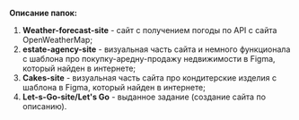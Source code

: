 **Описание папок:**
1. **Weather-forecast-site** - сайт с получением погоды по API c сайта OpenWeatherMap;
2. **estate-agency-site** - визуальная часть сайта и немного функционала с шаблона про покупку-аредну-продажу недвижимости в Figma, который найден в интернете;
3. **Cakes-site** - визуальная часть сайта про кондитерские изделия с шаблона в Figma, который найден в интернете;
4. **Let-s-Go-site/Let's Go** - выданное задание (создание сайта по описанию).
